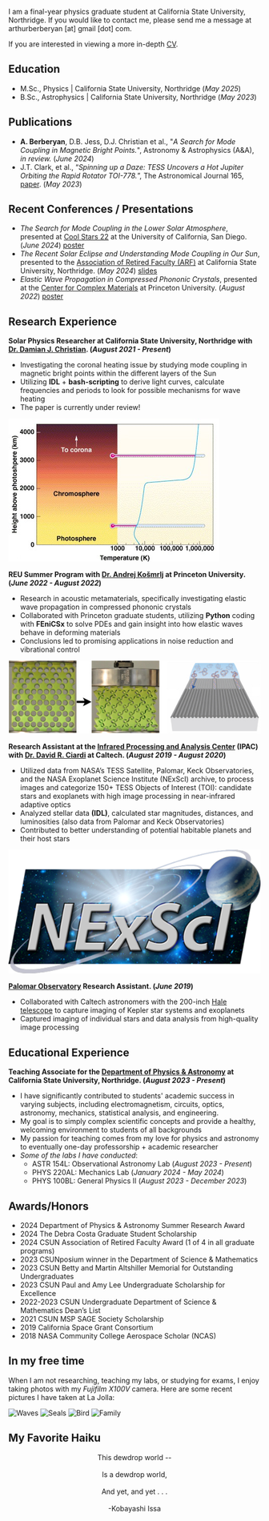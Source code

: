 I am a final-year physics graduate student at California State University, Northridge. If you would like to contact me, please send me a message at arthurberberyan [at] gmail [dot] com.

If you are interested in viewing a more in-depth [CV](https://drive.google.com/file/d/1btNbZQMroAEVs4ef7UU29qBfHbK3ofdi/view?usp=sharing).

## Education
- M.Sc., Physics | California State University, Northridge (_May 2025_)
- B.Sc., Astrophysics | California State University, Northridge (_May 2023_)

## Publications
- **A. Berberyan**, D.B. Jess, D.J. Christian et al., "_A Search for Mode Coupling in Magnetic Bright Points._", Astronomy & Astrophysics (A&A), _in review._ (_June 2024_)
- J.T. Clark, et al., “_Spinning up a Daze: TESS Uncovers a Hot Jupiter Orbiting the Rapid Rotator TOI-778._”, The Astronomical Journal 165, [paper](https://iopscience.iop.org/article/10.3847/1538-3881/acc3a0). (_May 2023_) 

## Recent Conferences / Presentations 
- _The Search for Mode Coupling in the Lower Solar Atmosphere_, presented at [Cool Stars 22](https://coolstars22.github.io/) at the University of California, San Diego. (_June 2024_) [poster](https://drive.google.com/file/d/17lu4VqiTQlsk6I2dMnnmLVEOOdtdBhie/view?usp=sharing)
- _The Recent Solar Eclipse and Understanding Mode Coupling in Our Sun_, presented to the [Association of Retired Faculty (ARF)](https://www.csun.edu/arf/purpose.html) at California State University, Northridge. (_May 2024_) [slides](https://drive.google.com/file/d/1_9qlytr9qXnM60zY543KYcfLbtD8hXA_/view?usp=sharing)
- _Elastic Wave Propagation in Compressed Phononic Crystals_, presented at the [Center for Complex Materials](https://pccm.princeton.edu/) at Princeton University. (_August 2022_) [poster](https://drive.google.com/file/d/1zIn6Jd-08JxAgyeDPFpY2Xki72a9HxLn/view?usp=sharing)

## Research Experience 
**Solar Physics Researcher at California State University, Northridge with [Dr. Damian J. Christian](https://academics.csun.edu/faculty/damian.christian). (_August 2021 - Present_)**
- Investigating the coronal heating issue by studying mode coupling in magnetic bright points within the different layers of the Sun
- Utilizing **IDL** + **bash-scripting** to derive light curves, calculate frequencies and periods to look for possible mechanisms for wave heating
- The paper is currently under review!

![Transition Region](/assets/img/transitionregion.jpg)

**REU Summer Program with [Dr. Andrej Košmrlj](https://www.princeton.edu/~akosmrlj/) at Princeton University. (_June 2022 - August 2022_)**
- Research in acoustic metamaterials, specifically investigating elastic wave propagation in compressed phononic crystals
- Collaborated with Princeton graduate students, utilizing **Python** coding with **FEniCSx** to solve PDEs and gain insight into how elastic waves behave in deforming materials
- Conclusions led to promising applications in noise reduction and vibrational control

![Metamaterials](/assets/img/metamaterials.jpeg)

**Research Assistant at the [Infrared Processing and Analysis Center](https://www.ipac.caltech.edu/) (IPAC) with [Dr. David R. Ciardi](https://web.ipac.caltech.edu/staff/ciardi/) at Caltech. (_August 2019 - August 2020_)**
- Utilized data from NASA’s TESS Satellite, Palomar, Keck Observatories, and the NASA Exoplanet Science Institute (NExScI) archive, to process images and categorize 150+ TESS Objects of Interest (TOI): candidate stars and exoplanets with high image processing in near-infrared adaptive optics
- Analyzed stellar data **(IDL)**, calculated star magnitudes, distances, and luminosities (also data from Palomar and Keck Observatories)
- Contributed to better understanding of potential habitable planets and their host stars

![NExScI](/assets/img/nexsci_logo.png) 

**[Palomar Observatory](https://sites.astro.caltech.edu/palomar/homepage.html) Research Assistant. (_June 2019_)**
- Collaborated with Caltech astronomers with the 200-inch [Hale telescope](https://sites.astro.caltech.edu/palomar/about/telescopes/hale.html) to capture imaging of Kepler star systems and exoplanets
- Captured imaging of individual stars and data analysis from high-quality image processing

## Educational Experience 
**Teaching Associate for the [Department of Physics & Astronomy](https://w2.csun.edu/science-mathematics/physics-astronomy) at California State University, Northridge. (_August 2023 - Present_)**
- I have significantly contributed to students' academic success in varying subjects, including electromagnetism, circuits, optics, astronomy, mechanics, statistical analysis, and engineering.
- My goal is to simply complex scientific concepts and provide a healthy, welcoming environment to students of all backgrounds
- My passion for teaching comes from my love for physics and astronomy to eventually one-day professorship + academic researcher
- _Some of the labs I have conducted_:
  - ASTR 154L: Observational Astronomy Lab (_August 2023 - Present_)
  - PHYS 220AL: Mechanics Lab (_January 2024 - May 2024_)
  - PHYS 100BL: General Physics II (_August 2023 - December 2023_)

## Awards/Honors
- 2024 Department of Physics & Astronomy Summer Research Award
- 2024 The Debra Costa Graduate Student Scholarship
- 2024 CSUN Association of Retired Faculty Award (1 of 4 in all graduate programs)
- 2023 CSUNposium winner in the Department of Science & Mathematics
- 2023 CSUN Betty and Martin Altshiller Memorial for Outstanding Undergraduates
- 2023 CSUN Paul and Amy Lee Undergraduate Scholarship for Excellence
- 2022-2023 CSUN Undergraduate Department of Science & Mathematics Dean’s List
- 2021 CSUN MSP SAGE Society Scholarship
- 2019 California Space Grant Consortium
- 2018 NASA Community College Aerospace Scholar (NCAS)

## In my free time
When I am not researching, teaching my labs, or studying for exams, I enjoy taking photos with my _Fujifilm X100V_ camera. Here are some recent pictures I have taken at La Jolla:

![Waves](/assets/img/DSCF1005.JPG)
![Seals](/assets/img/DSCF1092.JPG)
![Bird](/assets/img/DSCF1037.JPG)
![Family](/assets/img/DSCF1102.JPG)

## My Favorite Haiku

<p align=center>
This dewdrop world -- <br /><br />
Is a dewdrop world, <br /><br />
And yet, and yet . . .<br /><br />
-Kobayashi Issa 
</p>
